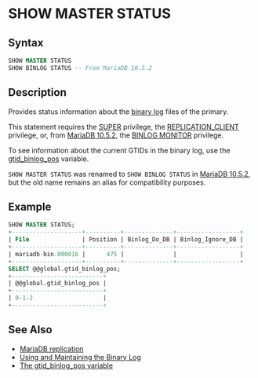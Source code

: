 # SHOW MASTER STATUS

## Syntax

```sql
SHOW MASTER STATUS
SHOW BINLOG STATUS -- From MariaDB 10.5.2
```

## Description

Provides status information about the [binary log](/mariadb-administration/server-monitoring-logs/binary-log/) files of the primary.

This statement requires the [SUPER](/kb/en/grant/#super) privilege, the [REPLICATION_CLIENT](/kb/en/grant/#replication-client) privilege, or, from [MariaDB 10.5.2](/kb/en/mariadb-1052-release-notes/), the [BINLOG MONITOR](/kb/en/grant/#binlog-monitor) privilege.

To see information about the current GTIDs in the binary log, use the
[gtid_binlog_pos](/kb/en/global-transaction-id/#gtid_binlog_pos) variable.

`SHOW MASTER STATUS` was renamed to `SHOW BINLOG STATUS` in [MariaDB 10.5.2](/kb/en/mariadb-1052-release-notes/), but the old name remains an alias for compatibility purposes.

## Example

```sql
SHOW MASTER STATUS;
+--------------------+----------+--------------+------------------+
| File               | Position | Binlog_Do_DB | Binlog_Ignore_DB |
+--------------------+----------+--------------+------------------+
| mariadb-bin.000016 |      475 |              |                  |
+--------------------+----------+--------------+------------------+
SELECT @@global.gtid_binlog_pos;
+--------------------------+
| @@global.gtid_binlog_pos |
+--------------------------+
| 0-1-2                    |
+--------------------------+
```

## See Also

- [MariaDB replication](/kb/en/high-availability-performance-tuning-mariadb-replication/)
- [Using and Maintaining the Binary Log](/mariadb-administration/server-monitoring-logs/binary-log/using-and-maintaining-the-binary-log/)
- [The gtid_binlog_pos variable](/kb/en/global-transaction-id/#gtid_binlog_pos)
